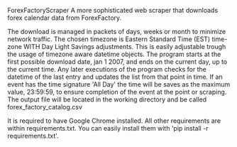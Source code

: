 ForexFactoryScraper
A more sophisticated web scraper that downloads forex calendar data from ForexFactory.

The download is managed in packets of days, weeks or month to minimize network traffic.
The chosen timezone is Eastern Standard Time (EST) time-zone WITH Day Light Savings adjustments. This is easily adjustable trough the usage of timezone aware datetime objects.
The program starts at the first possible download date, jan 1 2007, and ends on the current day, up to the current time.
Any later executions of the program checks for the datetime of the last entry and updates the list from that point in time.
If an event has the time signature 'All Day' the time will be saves as the maximum value, 23:59:59, to ensure completion of the event at the point or scraping.
The output file will be located in the working directory and be called forex_factory_catalog.csv

It is required to have Google Chrome installed.
All other requirements are within requirements.txt.
You can easily install them with 'pip install -r requirements.txt'.
